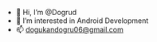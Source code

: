 - 👋 Hi, I’m @Dogrud
- 👀 I’m interested in Android Development
- 📫 dogukandogru06@gmail.com  

<!---
Dogrud/Dogrud is a ✨ special ✨ repository because its `README.md` (this file) appears on your GitHub profile.
You can click the Preview link to take a look at your changes.
--->
